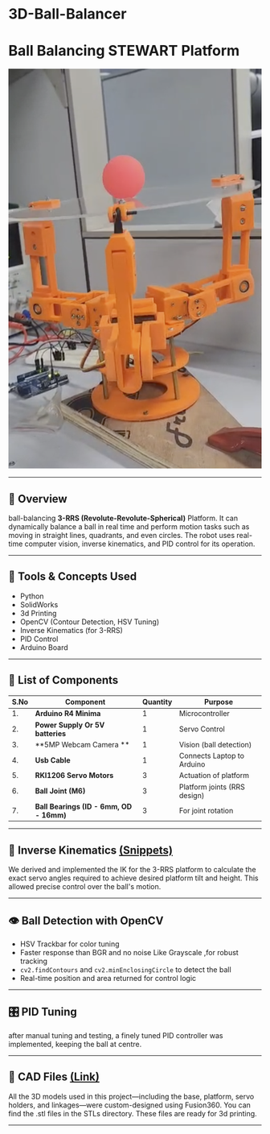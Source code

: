 # 3D-Ball-Balancer

# Ball Balancing STEWART Platform
![alt text](https://github.com/Mukundaher/3D-Ball-Balancer/blob/main/Ball_Balancer.png)

---

## 📌 Overview 

  ball-balancing **3-RRS (Revolute-Revolute-Spherical)** Platform. It can dynamically balance a ball in real time and perform motion tasks such as moving in straight lines, quadrants, and even circles. The robot uses real-time computer vision, inverse kinematics, and PID control for its operation.

---

## 🔧 Tools & Concepts Used

- Python
- SolidWorks
- 3d Printing
- OpenCV (Contour Detection, HSV Tuning)
- Inverse Kinematics (for 3-RRS)
- PID Control
- Arduino Board
---


## 🧰 List of Components 

| S.No | Component | Quantity | Purpose | 
|------|-----------|----------|---------|
| 1. | **Arduino R4 Minima** | 1 | Microcontroller |
| 2. | **Power Supply Or 5V batteries** | 1 | Servo Control | 
| 3. | **5MP Webcam Camera ** | 1 | Vision (ball detection) | 
| 4. | **Usb Cable** | 1 | Connects Laptop to Arduino | 
| 5. | **RKI1206 Servo Motors** | 3 | Actuation of platform | 
| 6. | **Ball Joint (M6)** | 3 | Platform joints (RRS design) | 
| 7. |**Ball Bearings (ID - 6mm, OD - 16mm)** | 3 | For joint rotation |

---

## 🧮 Inverse Kinematics [(Snippets)]([https://github.com/Mukundaher/3D-Ball-Balancer/blob/main/Inverse_kinematics.pdf])

We derived and implemented the IK for the 3-RRS platform to calculate the exact servo angles required to achieve desired platform tilt and height. This allowed precise control over the ball's motion.

---

## 👁️ Ball Detection with OpenCV

- HSV Trackbar for color tuning
- Faster response than BGR and no noise Like Grayscale ,for robust tracking 
- `cv2.findContours` and `cv2.minEnclosingCircle` to detect the ball
- Real-time position and area returned for control logic

---

## 🎛️ PID Tuning

after manual tuning and testing, a finely tuned PID controller was implemented, keeping the ball at centre.

---

## 📐 CAD Files [(Link)](https://github.com/Mukundaher/3D-Ball-Balancer/blob/main/STL_Files.zip)

All the 3D models used in this project—including the base, platform, servo holders, and linkages—were custom-designed using Fusion360. You can find the .stl files in the  STLs directory. These files are ready for 3d printing.

---


